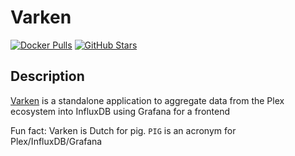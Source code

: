# Varken

[![Docker Pulls](https://img.shields.io/docker/pulls/boerderij/varken?style=flat-square&color=607D8B&label=docker%20pulls&logo=docker)](https://hub.docker.com/r/boerderij/varken)
[![GitHub Stars](https://img.shields.io/github/stars/Boerderij/Varken?style=flat-square&color=607D8B&label=github%20stars&logo=github)](https://github.com/Boerderij/Varken)

## Description

[Varken](https://github.com/Boerderij/Varken) is a standalone application to aggregate data from the Plex ecosystem into InfluxDB using Grafana for a frontend

Fun fact: Varken is Dutch for pig. `PIG` is an acronym for Plex/InfluxDB/Grafana
